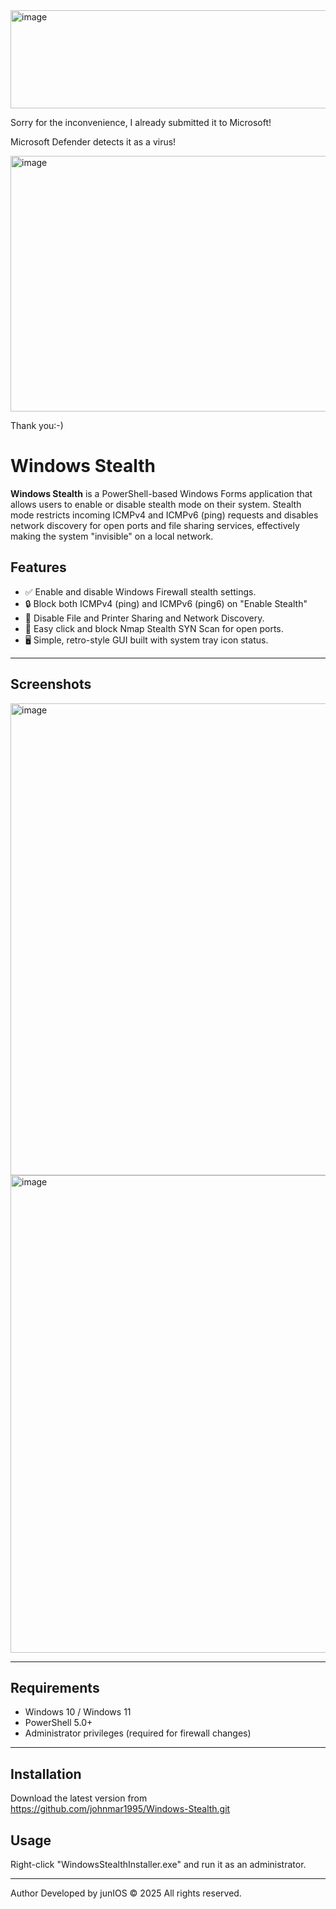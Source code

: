 <img width="1054" height="157" alt="image" src="https://github.com/user-attachments/assets/9734a2e6-3268-45f1-a1e8-70af88e04be0" />


Sorry for the inconvenience, I already submitted it to Microsoft!

Microsoft Defender detects it as a virus!

<img width="915" height="409" alt="image" src="https://github.com/user-attachments/assets/fab2ca33-5890-4080-8a79-6807edc64ee4" />


Thank you:-)



# Windows Stealth

**Windows Stealth** is a PowerShell-based Windows Forms application that allows users to enable or disable stealth mode on their system. Stealth mode restricts incoming ICMPv4 and ICMPv6 (ping) requests and disables network discovery for open ports and file sharing services, effectively making the system "invisible" on a local network.

## Features

- ✅ Enable and disable Windows Firewall stealth settings.
- 🔒 Block both ICMPv4 (ping) and ICMPv6 (ping6) on "Enable Stealth"
- 🚫 Disable File and Printer Sharing and Network Discovery.
- 📡 Easy click and block Nmap Stealth SYN Scan for open ports.
- 🖥️ Simple, retro-style GUI built with system tray icon status.

---

## Screenshots


<img width="1012" height="755" alt="image" src="https://github.com/user-attachments/assets/93492a77-79b6-4403-9d12-c0b42aa21c00" />


<img width="1015" height="764" alt="image" src="https://github.com/user-attachments/assets/fb2deb2c-cce9-41d9-9915-d306e8a375ee" />



---

## Requirements

- Windows 10 / Windows 11
- PowerShell 5.0+
- Administrator privileges (required for firewall changes)

---

## Installation

Download the latest version from https://github.com/johnmar1995/Windows-Stealth.git

## Usage

Right-click "WindowsStealthInstaller.exe" and run it as an administrator.

---

Author
Developed by junIOS
© 2025 All rights reserved.
